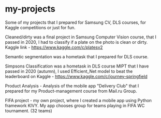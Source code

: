 # my-projects
Some of my projects that I prepared for Samsung CV, DLS courses, for Kaggle competitions or just for fun.

Cleaned/dirty was a final project in Samsung Computer Vision course, that I passed in 2020, I had to classify if a plate on the photo is clean or dirty. Kaggle link - https://www.kaggle.com/c/platesv2

Semantic segmentation was a hometask that I prepared for DLS course.

Simpsons Classification was a hometask in DLS course MIPT that I have passed in 2020 (autumn), I used Efficient_Net model to beat the leaderboard on Kaggle - https://www.kaggle.com/c/journey-springfield 

Product Analysis - Analysis of the mobile app "Delivery Club" that I prepared for my Product-management course from Mail.ru Group.

FIFA project - my own project, where I created a mobile app using Python framework KIVY. My app chooses group for teams playing in FIFA WC tournament. (32 teams)
